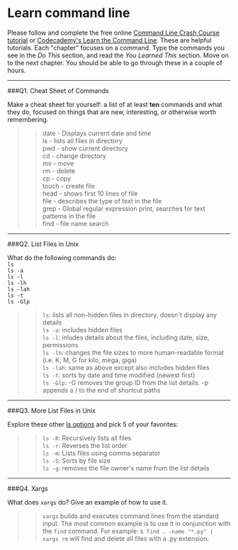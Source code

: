 # Learn command line

Please follow and complete the free online [Command Line Crash Course
tutorial](https://web.archive.org/web/20160708171659/http://cli.learncodethehardway.org/book/) or [Codecademy's Learn the Command Line](https://www.codecademy.com/learn/learn-the-command-line). These are helpful tutorials. Each "chapter" focuses on a command. Type the commands you see in the _Do This_ section, and read the _You Learned This_ section. Move on to the next chapter. You should be able to go through these in a couple of hours.

---

###Q1.  Cheat Sheet of Commands  

Make a cheat sheet for yourself: a list of at least **ten** commands and what they do, focused on things that are new, interesting, or otherwise worth remembering.

> > date - Displays current date and time  
ls - lists all files in directory  
pwd - show current directory  
cd - change directory  
mv - move  
rm - delete  
cp - copy  
touch - create file  
head - shows first 10 lines of file  
file - describes the type of text in the file  
grep - Global regular expression print, searches for text patterns in the file  
find - file name search

---

###Q2.  List Files in Unix   

What do the following commands do:  
`ls`  
`ls -a`  
`ls -l`  
`ls -lh`  
`ls -lah`  
`ls -t`  
`ls -Glp`  

> > `ls`: lists all non-hidden files in directory, doesn't display any details  
`ls -a`: includes hidden files  
`ls -l`: inludes details about the files, including date, size, permissions  
`ls -lh`: changes the file sizes to more human-readable format (i.e. K, M, G for kilo, mega, giga)  
`ls -lah`: same as above except also includes hidden files  
`ls -t`: sorts by date and time modified (newest first)  
`ls -Glp`: -G removes the group ID from the list details. -p appends a / to the end of shortcut paths

---

###Q3.  More List Files in Unix  

Explore these other [ls options](http://www.techonthenet.com/unix/basic/ls.php) and pick 5 of your favorites:

>>  `ls -R`: Recursively lists all files  
`ls -r`: Reverses the list order  
`ls -m`: Lists files using comma separator   
`ls -S`: Sorts by file size  
`ls -g`: removes the file owner's name from the list details

---

###Q4.  Xargs   

What does `xargs` do? Give an example of how to use it.

> > `xargs` builds and executes command lines from the standard input. The most common example is to use it in conjunction with the `find` command. For example: `$ find . -name "*.py" | xargs rm` will find and delete all files with a .py extension.  

 

